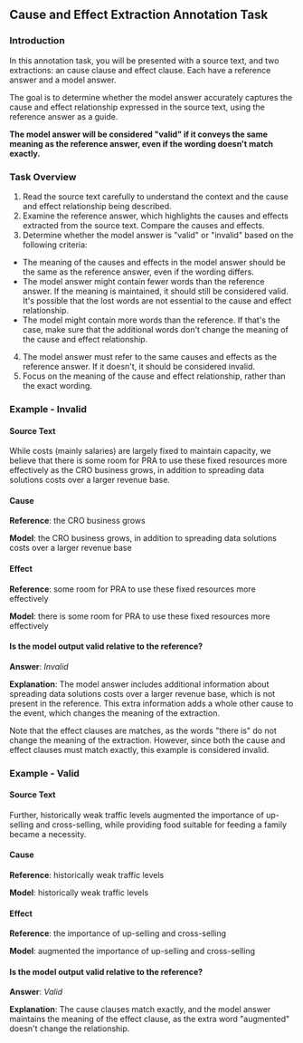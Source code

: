 ## Cause and Effect Extraction Annotation Task

### Introduction
In this annotation task, you will be presented with a source text, and two extractions:
an cause clause and effect clause. Each have a reference answer and a model answer.

The goal is to determine whether the model answer accurately captures the cause and
effect relationship expressed in the source text, using the reference answer as a guide.

**The model answer will be considered "valid" if it conveys the same meaning as the
reference answer, even if the wording doesn't match exactly.**

### Task Overview
1. Read the source text carefully to understand the context and the cause and effect
   relationship being described.
2. Examine the reference answer, which highlights the causes and effects extracted from
   the source text. Compare the causes and effects.
3. Determine whether the model answer is "valid" or "invalid" based on the following
criteria:
  - The meaning of the causes and effects in the model answer should be the same as the
    reference answer, even if the wording differs.
  - The model answer might contain fewer words than the reference answer. If the meaning
    is maintained, it should still be considered valid. It's possible that the lost
    words are not essential to the cause and effect relationship.
  - The model might contain more words than the reference. If that's the case, make sure
    that the additional words don't change the meaning of the cause and effect
    relationship.
4. The model answer must refer to the same causes and effects as the reference answer.
   If it doesn't, it should be considered invalid.
5. Focus on the meaning of the cause and effect relationship, rather than the exact
   wording.

### Example - Invalid

#### Source Text

While costs (mainly salaries) are largely fixed to maintain capacity, we believe that
there is some room for PRA to use these fixed resources more effectively as the CRO
business grows, in addition to spreading data solutions costs over a larger revenue
base.

#### Cause

**Reference**: the CRO business grows

**Model**: the CRO business grows, in addition to spreading data solutions costs over a
larger revenue base

#### Effect

**Reference**: some room for PRA to use these fixed resources more effectively

**Model**: there is some room for PRA to use these fixed resources more effectively

#### Is the model output valid relative to the reference?

**Answer**: _Invalid_

**Explanation**: The model answer includes additional information about spreading data
solutions costs over a larger revenue base, which is not present in the reference. This
extra information adds a whole other cause to the event, which changes the meaning of the
extraction.

Note that the effect clauses are matches, as the words "there is" do not change the
meaning of the extraction. However, since both the cause and effect clauses must match
exactly, this example is considered invalid.

### Example - Valid

#### Source Text

Further, historically weak traffic levels augmented the importance of up-selling and
cross-selling, while providing food suitable for feeding a family became a necessity.

#### Cause

**Reference**: historically weak traffic levels

**Model**: historically weak traffic levels

#### Effect

**Reference**: the importance of up-selling and cross-selling

**Model**: augmented the importance of up-selling and cross-selling

#### Is the model output valid relative to the reference?

**Answer**: _Valid_

**Explanation**: The cause clauses match exactly, and the model answer maintains the
meaning of the effect clause, as the extra word "augmented" doesn't change the
relationship.
